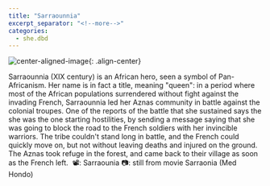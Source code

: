 ```yaml
---
title: "Sarraounnia"
excerpt_separator: "<!--more-->"
categories:
  - she.dbd
---
```



![center-aligned-image](https://cdn.pixabay.com/photo/2020/10/26/16/56/man-5687861_1280.png){: .align-center}


Sarraounnia (XIX century) is an African hero, seen a symbol of Pan-Africanism. Her name is in fact a title, meaning "queen": in a period where most of the African populations surrendered without fight against the invading French, Sarraounnia led her Aznas community in battle against the colonial troupes. One of the reports of the battle that she sustained says the she was the one starting hostilities, by sending a message saying that she was going to block the road to the French soldiers with her invincible warriors. The tribe couldn't stand long in battle, and the French could quickly move on, but not without leaving deaths and injured on the ground. The Aznas took refuge in the forest, and came back to their village as soon as the French left.⁠
⁠
📽️: Sarraounia⁠
📷: still from movie Sarraonia (Med Hondo)⁠
